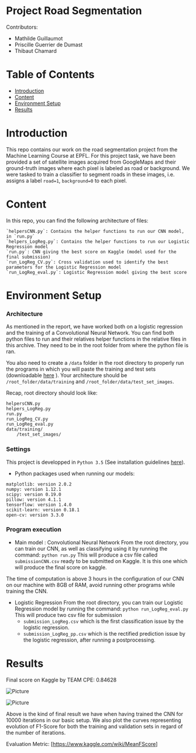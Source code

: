# Project Road Segmentation

Contributors:

- Mathilde Guillaumot
- Priscille Guerrier de Dumast
- Thibaut Chamard

# Table of Contents

* [Introduction](#introduction)
* [Content](#content)
* [Environment Setup](#setup)
* [Results](#results)

# <a name="introduction"></a>Introduction
This repo contains our work on the road segmentation project from the Machine Learning Course at EPFL.
For this project task, we have been provided a set of satellite images acquired from GoogleMaps and their ground-truth images where each pixel is labeled as road or background.
We were tasked to train a classifier to segment roads in these images, i.e. assigns a label `road=1`, `background=0` to each pixel.

# <a name="content"></a>Content

In this repo, you can find the following architecture of files:
```
`helpersCNN.py`: Contains the helper functions to run our CNN model, in `run.py`
`helpers_LogReg.py`: Contains the helper functions to run our Logistic Regression model
`run.py`: CNN giving the best score on Kaggle (model used for the final submission)
`run_LogReg_CV.py`: Cross validation used to identify the best parameters for the Logistic Regression model
`run_LogReg_eval.py`: Logistic Regression model giving the best score
```

# <a name="setup"></a>Environment Setup


### Architecture

As mentioned in the report, we have worked both on a logistic regression and the training of a Convolutional Neural Network.
You can find both python files to run and their relatives helper functions in the relative files in this archive. They need to be in the root folder from where the python file is ran.

You also need to create a `/data` folder in the root directory to properly run the programs in which you will paste the training and test sets (downloadable [here]( https://www.kaggle.com/c/epfml17-segmentation/data) ). Your architecture should be `/root_folder/data/training` and `/root_folder/data/test_set_images`.

Recap, root directory should look like:

```
helpersCNN.py
helpers_LogReg.py
run.py
run_LogReg_CV.py
run_LogReg_eval.py
data/training/
    /test_set_images/
```

### Settings

This project is developped in `Python 3.5` (See installation guidelines [here](https://www.python.org)).
* Python packages used when running our models:
```
matplotlib: version 2.0.2
numpy: version 1.12.1
scipy: version 0.19.0
pillow: version 4.1.1
tensorflow: version 1.4.0
scikit-learn: version 0.18.1
open-cv: version 3.3.0
```

### Program execution

* Main model : Convolutional Neural Network
From the root directory, you can train our CNN, as well as classifying using it by running the command:
`python run.py`
This will produce a csv file called `submissionCNN.csv` ready to be submitted on Kaggle. It is this one which will produce the final score on kaggle.

The time of computation is above 3 hours in the configuration of our CNN on our machine with 8GB of RAM, avoid running other programs while training the CNN.

* Logistic Regression
From the root directory, you can train our Logistic Regression model by running the command:
`python run_LogReg_eval.py`
This will produce two csv file for submission
  - `submission_LogReg.csv` which is the first classification issue by the logistic regression.
  - `submission_LogReg_pp.csv` which is the rectified prediction issue by the logistic regression, after running a postprocessing.


# <a name="results"></a>Results

Final score on Kaggle by TEAM CPE: 0.84628

![Picture](https://github.com/pdedumast/ML_project2/blob/master/display/results_CNN.png)

![Picture](https://github.com/pdedumast/ML_project2/blob/master/display/f1scores_CNN.png)

Above is the kind of final result we have when having trained the CNN for 10000 iterations in our basic setup. We also plot the curves representing evolution of F1-Score for both the training and validation sets in regard of the number of iterations.


Evaluation Metric:
 [https://www.kaggle.com/wiki/MeanFScore]
